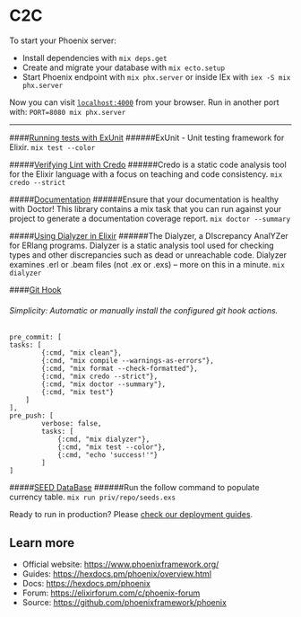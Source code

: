 # C2C 

To start your Phoenix server:

  * Install dependencies with `mix deps.get`
  * Create and migrate your database with `mix ecto.setup`
  * Start Phoenix endpoint with `mix phx.server` or inside IEx with `iex -S mix phx.server`

Now you can visit [`localhost:4000`](http://localhost:4000) from your browser.
Run in another port with:  `PORT=8080 mix phx.server`

<hr />

####[Running tests with ExUnit](https://hexdocs.pm/ex_unit/ExUnit.html)
######ExUnit - Unit testing framework for Elixir.
`mix test --color`

#####[Verifying Lint with Credo](https://github.com/rrrene/credo)
######Credo is a static code analysis tool for the Elixir language with a focus on teaching and code consistency.
`mix credo --strict`

#####[Documentation](https://github.com/akoutmos/doctor)
######Ensure that your documentation is healthy with Doctor! This library contains a mix task that you can run against your project to generate a documentation coverage report.
`mix doctor --summary`

#####[Using Dialyzer in Elixir](https://github.com/jeremyjh/dialyxir)
######The Dialyzer, a DIscrepancy AnalYZer for ERlang programs. Dialyzer is a static analysis tool used for checking types and other discrepancies such as dead or unreachable code. Dialyzer examines .erl or .beam files (not .ex or .exs) – more on this in a minute.
`mix dialyzer`

####[Git Hook](https://github.com/qgadrian/elixir_git_hooks)
###### Simplicity: Automatic or manually install the configured git hook actions.
```
pre_commit: [
tasks: [
        {:cmd, "mix clean"},
        {:cmd, "mix compile --warnings-as-errors"},
        {:cmd, "mix format --check-formatted"},
        {:cmd, "mix credo --strict"},
        {:cmd, "mix doctor --summary"},
        {:cmd, "mix test"}
    ]
],
pre_push: [
        verbose: false,
        tasks: [
            {:cmd, "mix dialyzer"},
            {:cmd, "mix test --color"},
            {:cmd, "echo 'success!'"}
        ]
] 
```

#####[SEED DataBase](https://hexdocs.pm/phoenix/1.3.0-rc.0/seeding_data.html)
######Run the follow command to populate currency table.
`mix run priv/repo/seeds.exs`

Ready to run in production? Please [check our deployment guides](https://hexdocs.pm/phoenix/deployment.html).

## Learn more

  * Official website: https://www.phoenixframework.org/
  * Guides: https://hexdocs.pm/phoenix/overview.html
  * Docs: https://hexdocs.pm/phoenix
  * Forum: https://elixirforum.com/c/phoenix-forum
  * Source: https://github.com/phoenixframework/phoenix
